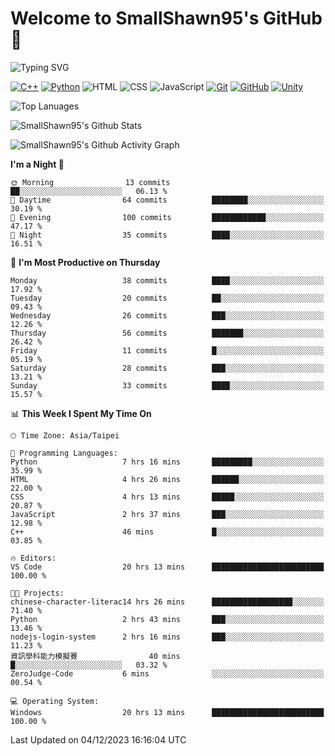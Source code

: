 # Welcome to SmallShawn95's GitHub 👋

![Typing SVG](https://readme-typing-svg.demolab.com/?lines=print("Hello,+world");cout+>>+"Hello,+world!"&center=true&size=22)

<!--
![GitHub User's Stars](https://img.shields.io/github/stars/smallshawn95?color=orange&label=Stars&labelColor=yellow)
![GitHub Followers](https://img.shields.io/github/followers/smallshawn95?color=orange&label=Followers&labelColor=FFDBAC)
-->

<!-- https://shields.io/, https://simpleicons.org/ -->
[![C++](https://img.shields.io/badge/-C++-00599C?style=flat-square&logo=cplusplus)](https://cplusplus.com/)
[![Python](https://img.shields.io/badge/-Python-3776AB?style=flat-square&logo=python&logoColor=ffffff)](https://www.python.org/)
![HTML](https://img.shields.io/badge/-HTML-E34F26?style=flat-square&logo=html5&logoColor=ffffff)
![CSS](https://img.shields.io/badge/-CSS-1572B6?style=flat-square&logo=css3)
![JavaScript](https://img.shields.io/badge/-JavaScript-F7DF1E?style=flat-square&logo=javascript&logoColor=ffffff)
[![Git](https://img.shields.io/badge/-Git-f05032?style=flat-square&logo=git&logoColor=ffffff)](https://git-scm.com/)
[![GitHub](https://img.shields.io/badge/-GitHub-181717?style=flat-square&logo=github)](https://github.com/)
[![Unity](https://img.shields.io/badge/-Unity-000000?style=flat-square&logo=unity)](https://unity.com/)

![Top Lanuages](https://github-readme-stats.vercel.app/api/top-langs/?username=smallshawn95&theme=holi&layout=donut)

![SmallShawn95's Github Stats](https://github-readme-stats.vercel.app/api?username=smallshawn95&theme=holi&show_icons=true)

![SmallShawn95's Github Activity Graph](https://github-readme-activity-graph.vercel.app/graph?username=smallshawn95&theme=tokyo-night)

<!-- ![SmallShawn95's WakaTime Stats](https://github-readme-stats.vercel.app/api/wakatime?username=smallshawn95) -->
<!-- ![Repositorie Card](https://github-readme-stats.vercel.app/api/pin/?username=smallshawn95&repo=Python-Discord-Bot-Course&theme=holi) -->
<!-- ![Repositorie Card](https://github-readme-stats.vercel.app/api/pin/?username=smallshawn95&repo=ZeroJudge-Code&theme=holi) -->

<!--START_SECTION:waka-->
**I'm a Night 🦉** 

```text
🌞 Morning                13 commits          ██░░░░░░░░░░░░░░░░░░░░░░░   06.13 % 
🌆 Daytime                64 commits          ████████░░░░░░░░░░░░░░░░░   30.19 % 
🌃 Evening                100 commits         ████████████░░░░░░░░░░░░░   47.17 % 
🌙 Night                  35 commits          ████░░░░░░░░░░░░░░░░░░░░░   16.51 % 
```
📅 **I'm Most Productive on Thursday** 

```text
Monday                   38 commits          ████░░░░░░░░░░░░░░░░░░░░░   17.92 % 
Tuesday                  20 commits          ██░░░░░░░░░░░░░░░░░░░░░░░   09.43 % 
Wednesday                26 commits          ███░░░░░░░░░░░░░░░░░░░░░░   12.26 % 
Thursday                 56 commits          ███████░░░░░░░░░░░░░░░░░░   26.42 % 
Friday                   11 commits          █░░░░░░░░░░░░░░░░░░░░░░░░   05.19 % 
Saturday                 28 commits          ███░░░░░░░░░░░░░░░░░░░░░░   13.21 % 
Sunday                   33 commits          ████░░░░░░░░░░░░░░░░░░░░░   15.57 % 
```


📊 **This Week I Spent My Time On** 

```text
🕑︎ Time Zone: Asia/Taipei

💬 Programming Languages: 
Python                   7 hrs 16 mins       █████████░░░░░░░░░░░░░░░░   35.99 % 
HTML                     4 hrs 26 mins       ██████░░░░░░░░░░░░░░░░░░░   22.00 % 
CSS                      4 hrs 13 mins       █████░░░░░░░░░░░░░░░░░░░░   20.87 % 
JavaScript               2 hrs 37 mins       ███░░░░░░░░░░░░░░░░░░░░░░   12.98 % 
C++                      46 mins             █░░░░░░░░░░░░░░░░░░░░░░░░   03.85 % 

🔥 Editors: 
VS Code                  20 hrs 13 mins      █████████████████████████   100.00 % 

🐱‍💻 Projects: 
chinese-character-literac14 hrs 26 mins      ██████████████████░░░░░░░   71.40 % 
Python                   2 hrs 43 mins       ███░░░░░░░░░░░░░░░░░░░░░░   13.46 % 
nodejs-login-system      2 hrs 16 mins       ███░░░░░░░░░░░░░░░░░░░░░░   11.23 % 
資訊學科能力模擬賽                40 mins             █░░░░░░░░░░░░░░░░░░░░░░░░   03.32 % 
ZeroJudge-Code           6 mins              ░░░░░░░░░░░░░░░░░░░░░░░░░   00.54 % 

💻 Operating System: 
Windows                  20 hrs 13 mins      █████████████████████████   100.00 % 
```


 Last Updated on 04/12/2023 16:16:04 UTC
<!--END_SECTION:waka-->

<!--
**smallshawn95/smallshawn95** is a ✨ _special_ ✨ repository because its `README.md` (this file) appears on your GitHub profile.

- 🔭 I’m currently working on ...
- 🌱 I’m currently learning ...
- 👯 I’m looking to collaborate on ...
- 🤔 I’m looking for help with ...
- 💬 Ask me about ...
- 📫 How to reach me: ...
- 😄 Pronouns: ...
- ⚡ Fun fact: ...
-->
